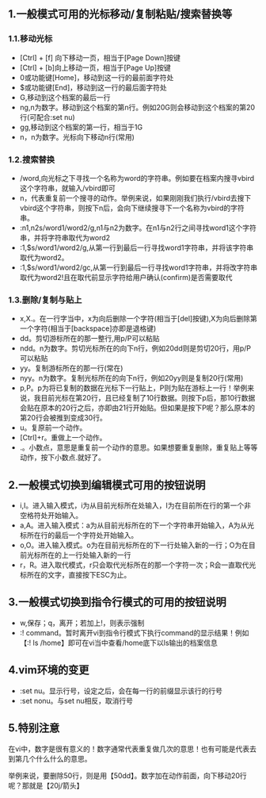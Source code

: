 ## 1.一般模式可用的光标移动/复制粘贴/搜索替换等

### 1.1.移动光标

- [Ctrl] + [f] 向下移动一页，相当于[Page Down]按键
- [Ctrl] + [b]向上移动一页，相当于[Page Up]按键
- 0或功能键[Home]，移动到这一行的最前面字符处
- $或功能键[End]，移动到这一行的最后面字符处
- G,移动到这个档案的最后一行
- ng,n为数字。移动到这个档案的第n行。例如20G则会移动到这个档案的第20行(可配合:set nu)
- gg,移动到这个档案的第一行，相当于1G
- n<Enter>，n为数字。光标向下移动n行(常用)

### 1.2.搜索替换

- /word,向光标之下寻找一个名称为word的字符串。例如要在档案内搜寻vbird这个字符串，就输入/vbird即可
- n，代表重复前一个搜寻的动作。举例来说，如果刚刚我们执行/vbird去搜下vbird这个字符串，则按下n后，会向下继续搜寻下一个名称为vbird的字符串。
- :n1,n2s/word1/word2/g,n1与n2为数字。在n1与n2行之间寻找word1这个字符串，并将字符串取代为word2
- :1,$s/word1/word2/g,从第一行到最后一行寻找word1字符串，并将该字符串取代为word2。
- :1,$s/word1/word2/gc,从第一行到最后一行寻找word1字符串，并将改字符串取代为word2!且在取代前显示字符给用户确认(confirm)是否需要取代

### 1.3.删除/复制与贴上

- x,X.。在一行字当中，x为向后删除一个字符(相当于[del]按键),X为向后删除第一个字符(相当于[backspace]亦即是退格键)
- dd。剪切游标所在的那一整行,用p/P可以粘贴
- ndd。n为数字。剪切光标所在的向下n行，例如20dd则是剪切20行，用p/P可以粘贴
- yy。复制游标所在的那一行(常在)
- nyy。n为数字。复制光标所在的向下n行，例如20yy则是复制20行(常用)
- p,P。p为将已复制的数据在光标下一行贴上，P则为贴在游标上一行！举例来说，我目前光标在第20行，且已经复制了10行数据。则按下p后，那10行数据会贴在原本的20行之后，亦即由21行开始贴。但如果是按下P呢？那么原本的第20行会被推到变成30行。
- u。复原前一个动作。
- [Ctrl]+r。重做上一个动作。
- .。小数点，意思是重复前一个动作的意思。如果想要重复删除，重复贴上等等动作，按下小数点.就好了。

## 2.一般模式切换到编辑模式可用的按钮说明

- i,I。进入输入模式，i为从目前光标所在处输入，I为在目前所在行的第一个非空格符处开始输入。
- a,A。进入输入模式：a为从目前光标所在的下一个字符串开始输入，A为从光标所在行的最后一个字符处开始输入。
- o,O。进入输入模式。o为在目前光标所在的下一行处输入新的一行；O为在目前光标所在的上一行处输入新的一行
- r，R。进入取代模式，r只会取代光标所在的那一个字符一次；R会一直取代光标所在的文字，直接按下ESC为止。 

## 3.一般模式切换到指令行模式的可用的按钮说明

- w,保存；q，离开；若加上!，则表示强制
- :! command。暂时离开vi到指令行模式下执行command的显示结果！例如【:! ls /home】即可在vi当中查看/home底下以ls输出的档案信息

## 4.vim环境的变更

- :set nu。显示行号，设定之后，会在每一行的前缀显示该行的行号
- :set nonu。与set nu相反，取消行号

## 5.特别注意

在vi中，数字是很有意义的！数字通常代表重复做几次的意思！也有可能是代表去到第几个什么什么的意思。

举例来说，要删除50行，则是用【50dd】。数字加在动作前面，向下移动20行呢？那就是【20j/箭头】
